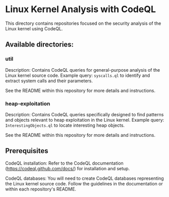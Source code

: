 # Linux Kernel Analysis with CodeQL

This directory contains repositories focused on the security analysis of the Linux kernel using CodeQL.

## Available directories:

### util

Description: Contains CodeQL queries for general-purpose analysis of the Linux kernel source code.
Example query: `syscalls.ql` to identify and extract system calls and their
parameters.

See the README within this repository for more details and instructions.

### heap-exploitation

Description: Contains CodeQL queries specifically designed to find patterns and objects relevant to heap exploitation in the Linux kernel.
Example query: `InterestingObjects.ql` to locate interesting heap objects.

See the README within this repository for more details and instructions.

## Prerequisites

CodeQL installation: Refer to the CodeQL documentation (https://codeql.github.com/docs/) for installation and setup.

CodeQL databases: You will need to create CodeQL databases representing the Linux kernel source code. Follow the guidelines in the documentation or within each repository's README.


